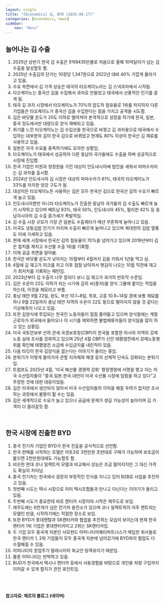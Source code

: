 ```yaml
---
layout: single
title: "[Economics] 김, BYD (2025.08.17)"
categories: [economics, news]
sidebar:
    nav: "docs"
---
```


## 늘어나는 김 수출
1. 2025년 상반기 한국 김 수출은 5억9435만불로 처음으로 올해 10억달러가 넘는 김 수출을 달성할듯 함.
1. 2025년 수출김의 단가는 10장당 1,347원으로 2022년 대비 40% 가깝게 올라가고 있음.
1. 수요 측면에서 김 가격 상승은 태국의 타오케이노라는 김 스낵과자에서 시작됨.
1. 타오케이노는 중국산 김을 수입해서 과자로 만들었고 태국에서 선풍적인 인기를 끌게 됨.
1. 태국 김 과자 시장에서 타오케이노가 70%의 압도적 점유율로 1위를 차지하자 다른 기업들은 타오케이노가 중국산 김을 수입한다는 점을 가지고 공격을 시도함.
1. 김은 바닷물 온도가 20도 이하로 떨어져야 본격적으로 성장을 하기에 한국, 일본, 중국 정도에서만 대량으로 양식 재배되고 있음.
1. 위기를 느낀 타오케이노는 김 수입선을 한국으로 바꿨고 김 과자용으로 태국에서 수입하는 대부분의 김이 한국 김으로 바뀌었고 현재도 80% 이상이 한국산 김 재료를 사용하고 있음.
1. 일본은 자국 수요를 충족하기에도 모자란 상황임.
1. 타오케이노가 태국에서 성공하자 다른 동남아 국가들에도 수출을 하며 성공적으로 시장에 진입함.
1. 한국 기업인 미원과 청정원을 가진 대상이 인도네시아에 법인을 세워서 마마수카라는 김 과자를 출시함.
1. 2024년 인도네시아 김 시장은 대상의 마마수카가 61%, 태국의 타오케이노가 33%를 차지한 양강 구도가 됨.
1. 대상이든 타오케이노든 사용하는 김은 모두 한국산 김으로 한국산 김의 수요가 빠르게 늘고 있음.
1. 인도네시아뿐만 아니라 타오케이노가 진출한 동남아 국가들의 김 수출도 빠르게 늘기 시작하고 있으며 베트남 63%, 태국 50%, 인도네시아 45%, 필리핀 42% 등 동남아시아의 김 수출 증가세가 폭발적임.
1. 김 수출 시장 규모가 가장 큰 일본도 수출쿼터가 매년 꾸준하게 늘어나고 있음.
1. 미국도 냉동김밥 인기가 커지며 수출이 빠르게 늘어나고 있으며 케데헌의 김밥 열풍도 이에 가세하고 있음.
1. 현재 세계 시장에서 한국산 김의 점유율이 70%을 넘어가고 있으며 2019년부터 김은 참치를 제치고 수산물 수출 1위를 기록함.
1. 이제 공급 측면을 알아봄.
1. 한국은 바닷물 온도가 낮아지는 10월부터 4월까지 김을 키워서 1년을 먹고 삼.
1. 4월에 김 재고가 피크를 치고 이후 점점 낮아져서 햇김이 나오는 10월 직전에 재고가 최저치를 기록하는 패턴임.
1. 2023년부터 김 수출이 너무 잘되다 보니 김 재고가 과거의 반토막 수준임.
1. 김은 수온이 22도 이하가 되는 시기에 김의 씨(종자)를 양식 그물에 붙이는 작업을 하는데, 이것을 채묘라고 부름.
1. 충남 태안 9월 22일, 완도, 부산 10.1~8일, 목포, 고흥 10.9~14일 경에 보통 채묘를 하나 9월 22일까지 충남 태안 지역의 수온이 22도 밑으로 떨어지지 않을 것 같다는 기상예측이 나오고 있음.
1. 또한 김양식에 투입되는 한국인 노동자들이 점점 줄어들고 있으며 양식철에는 계절근로자가 외국에서 들어오나 이 시기를 제외하면 불법체류자들이 양식일을 많이 하고 있는 상황임.
1. 미국 국토안보부 산하 관세.국경보호청(CBP)이 한국을 포함한 아시아 지역의 강제 노동 실태 조사를 강화하고 있으며 25년 4월 CBP가 신안 태평염전에서 강제노동행위를 확인해 태평염전 소금에 수입금지를 내린적이 있음.
1. 다음 타깃이 한국 김양식을 꼽는다는 이야기가 들리는 중임.
1. 분위기가 이렇게 돌아가자 관할 지자체와 해경 등의 선제적 단속도 강화되는 분위기임.
1. 트럼프도 2025년 4월, '미국 해산물 경쟁력 강화' 행정명령에 서명을 했고 이는 미국 수산업자들이 "중국.일본.한국.대만이 미국 수산물 시장에 덤핑을 하고 있다"고 주장한 것에 대한 대응이었음.
1. 김은 미국에서 생산되지 않아서 미국 수산업자들의 이익을 해칠 우려가 없지만 조사하는 과정에서 불똥이 튈 수는 있음.
1. 김은 세계적으로 수요가 늘고 있으나 공급에 문제가 생길 가능성이 높아지며 김 가격이 더 올라갈듯 함.

<br/>

## 한국 시장에 진출한 BYD
1. 중국 전기차 기업인 BYD가 한국 진출을 공식적으로 선언함.
1. 한국 판매를 시작하는 모델은 아토3로 3천만원 초반대로 구매가 가능하며 보조금이 붙으면 2천만원대에도 가능할듯 함.
1. 비슷한 현대 코나 일렉트릭 모델과 비교해서 성능은 조금 떨어지지만 그 대신 가격도 확실히 차이남.
1. 중국 전기차는 한국에서 굉장히 부정적인 인식을 지니고 있어 B2B로 사업을 추진하고 있음.
1. 첫번째 시도는 택시 시장으로 이미 택시조합들과 만나고 다닌다는 이야기가 들리고 있음.
1. 두번째 시도가 중요한데 바로 렌터카 시장이먀 시작은 제주도로 보임.
1. 제주도에는 6천개가 넘은 전기차 충전소가 있으며 코나 일렉트릭이 자주 렌트되는 모델인 만큼, 시작하기에는 적절한 장소로 보임.
1. 또한 BYD가 롯데렌탈과 SK렌터카와 협업을 추진하는 모습이 보이는데 현재 한국 렌터카 1위 기업은 롯데렌터카이고 2위는 SK렌터카임.
1. 두 기업 모두 중국게 자본인 사모펀드 어피니티어퀘티파트너스가 매입한 회사들로 한국 렌터카 1, 2위 기업들이 모두 중국계 자본에 넘어갔기에 BYD와의 협업도 더 수월해질 수 있음.
1. 어피니티의 창업주가 말레시이아 화교인 탕콕유이기 때문임.
1. 물론 어피니티는 반박하고 있음.
1. BUD가 한국에서 택시나 렌터카 등에서 사용경험을 바탕으로 개인용 차량 구입까지 이어갈 수 있게 할지가 관전 포인트임.




<br/>
<br/>

#### 참고자료: 메르의 블로그 (네이버)
